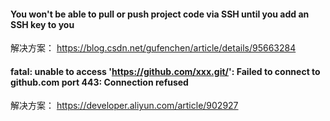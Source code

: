 #### You won't be able to pull or push project code via SSH until you add an SSH key to you
解决方案：
https://blog.csdn.net/gufenchen/article/details/95663284

#### fatal: unable to access 'https://github.com/xxx.git/': Failed to connect to github.com port 443: Connection refused
解决方案：
https://developer.aliyun.com/article/902927
